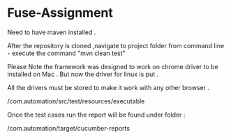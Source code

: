 # Fuse-Assignment

Need to have maven installed .

After the repository is cloned ,navigate to project folder from command line - execute the command "mvn clean test"

Please Note the framework was designed to work on chrome driver to be installed on Mac .
But now the driver for linux is put .

All the drivers must be stored to make it work with any other browser .

/com.automation/src/test/resources/executable


Once the test cases run the report will be found under folder : 

/com.automation/target/cucumber-reports


